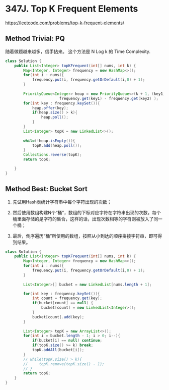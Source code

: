 # 347J. Top K Frequent Elements
https://leetcode.com/problems/top-k-frequent-elements/


## Method Trivial: PQ
随着做题越来越多，信手拈来。
这个方法是
N Log k 的 Time Complexity.
```java
class Solution {
    public List<Integer> topKFrequent(int[] nums, int k) {
        Map<Integer, Integer> frequency = new HashMap<>();
        for(int i : nums){
            frequency.put(i, frequency.getOrDefault(i,0) + 1);
        }
        
        PriorityQueue<Integer> heap = new PriorityQueue<>(k + 1, (key1, key2) -> 
                        frequency.get(key1) - frequency.get(key2) );
        for(int key : frequency.keySet()){
            heap.offer(key);
            if(heap.size() > k){
                heap.poll();
            }
        }
        List<Integer> topK = new LinkedList<>();
        
        while(!heap.isEmpty()){
            topK.add(heap.poll());
        }
        Collections.reverse(topK);
        return topK;

    }
}
```

## Method Best: Bucket Sort

1. 先试用Hash表统计字符串中每个字符出现的次数；
2. 然后使用数组构建N个“桶”，数组的下标对应字符在字符串出现的次数，每个桶里面存储的是字符的集合，这样的话，出现次数相等的字符则被放入了同一个桶；

3. 最后，倒序遍历“桶”所使用的数组，按照从小到达的顺序拼接字符串，即可得到结果。

```java
class Solution {
    public List<Integer> topKFrequent(int[] nums, int k) {
        Map<Integer, Integer> frequency = new HashMap<>();
        for(int i : nums){
            frequency.put(i, frequency.getOrDefault(i,0) + 1);
        }
        
        List<Integer>[] bucket = new LinkedList[nums.length + 1];

        for(int key : frequency.keySet()){
            int count = frequency.get(key);
            if(bucket[count] == null) {
                bucket[count] = new LinkedList<Integer>();
            }
            bucket[count].add(key);
        }
        
        List<Integer> topK = new ArrayList<>();
        for(int i = bucket.length - 1; i > 0; i--){
            if(bucket[i] == null) continue;
            if(topK.size() >= k) break;
            topK.addAll(bucket[i]);
        }
        // while(topK.size() > k){
        //     topK.remove(topK.size() - 1);
        // }
        return topK; 
    }
}
```